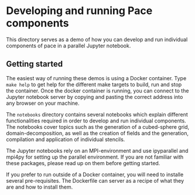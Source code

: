 # Developing and running Pace components

This directory serves as a demo of how you can develop and run individual components of pace in a parallel Jupyter notebook.

## Getting started

The easiest way of running these demos is using a Docker container. Type `make help` to get help for the different make targets to build, run and stop the container. Once the docker container is running, you can connect to the Jupyter notebook server by copying and pasting the correct address into any browser on your machine.

The `notebooks` directory contains several notebooks which explain different functionalities required in order to develop and run individual components. The notebooks cover topics such as the generation of a cubed-sphere grid, domain-decomposition, as well as the creation of fields and the generation, compilation and application of individual stencils.

The Jupyter notebooks rely on an MPI-environment and use ipyparallel and mpi4py for setting up the parallel environment. If you are not familiar with these packages, please read up on them before getting started.

If you prefer to run outside of a Docker container, you will need to installe several pre-requisites. The Dockerfile can server as a recipe of what they are and how to install them.
